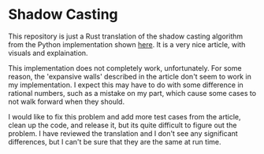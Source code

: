# Shadow Casting
This repository is just a Rust translation of the shadow casting algorithm from
the Python implementation shown [here](https://www.albertford.com/shadowcasting/).
It is a very nice article, with visuals and explaination.


This implementation does not completely work, unfortunately. For some reason, the
'expansive walls' described in the article don't seem to work in my implementation.
I expect this may have to do with some difference in rational numbers, such as a
mistake on my part, which cause some cases to not walk forward when they should.


I would like to fix this problem and add more test cases from the article, clean
up the code, and release it, but its quite difficult to figure out the problem.
I have reviewed the translation and I don't see any significant differences, but
I can't be sure that they are the same at run time.
